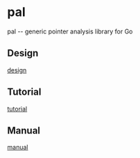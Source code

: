 # pal

pal -- generic pointer analysis library for Go

## Design


[design](doc/design/index.md)

## Tutorial

[tutorial](doc/tutorial/index.md)

## Manual

[manual](doc/manual/index.md)


